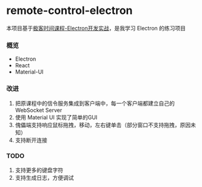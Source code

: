 # remote-control-electron

本项目基于[极客时间课程-Electron开发实战](https://time.geekbang.org/course/detail/100044201-187014)，是我学习 Electron 的练习项目

### 概览
- Electron
- React
- Material-UI

### 改进
1. 把原课程中的信令服务集成到客户端中，每一个客户端都建立自己的 WebSocket Server
2. 使用 Material UI 实现了简单的GUI
3. 傀儡端支持响应鼠标拖拽，移动，左右键单击（部分窗口不支持拖拽，原因未知）
4. 支持断开连接

### TODO
1. 支持更多的键盘字符
2. 支持生成日志，方便调试
